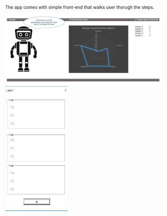The app comes with simple front-end that walks user thorugh the steps.

<img src="images/robot.JPG">

<img src="images/user_form.JPG" width="200" height="400">

